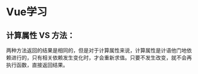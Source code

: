 # Vue学习
## 计算属性 VS 方法：
两种方法返回的结果是相同的，但是对于计算属性来说，计算属性是计语他门地依赖进行的，只有相关依赖发生变化时，才会重新求值。只要不发生改变，就不会再执行函数，直接返回结果。
